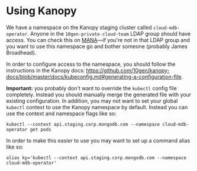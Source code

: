 Using Kanopy
============

We have a namespace on the Kanopy staging cluster called `cloud-mdb-operator`.
Anyone in the `10gen-private-cloud-team` LDAP group should have access. You can
check this on [MANA](https://mana.corp.mongodb.com)—if you're not in that LDAP
group and you want to use this namespace go and bother someone (probably James
Broadhead).

In order to configure access to the namespace, you should follow the
instructions in the Kanopy docs:
https://github.com/10gen/kanopy-docs/blob/master/docs/kubeconfig.md#generating-a-configuration-file.

**Important:** you probably don't want to override the `kubectl` config file
completely. Instead you should manually merge the generated file with your
existing configuration. In addition, you may not want to set your global
`kubectl` context to use the Kanopy namespace by default. Instead you can use
the context and namespace flags like so:

```
kubectl --context api.staging.corp.mongodb.com --namespace cloud-mdb-operator get pods
```

In order to make this easier to use you may want to set up a command alias like so:
```
alias ky='kubectl --context api.staging.corp.mongodb.com --namespace cloud-mdb-operator'

```
